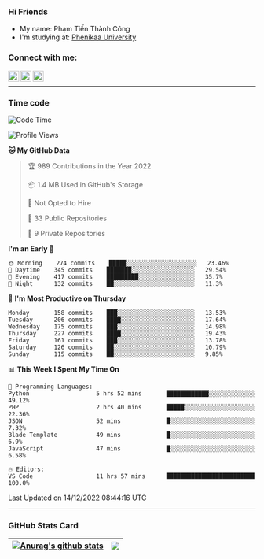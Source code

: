 ### Hi Friends

- My name: Phạm Tiến Thành Công
- I'm studying at: [Phenikaa University]


### Connect with me:
[<img align="left" alt="PhamTienThanhCong | Facebook" width="22px" src="https://upload.wikimedia.org/wikipedia/commons/thumb/1/16/Facebook-icon-1.png/640px-Facebook-icon-1.png" />][facebook]
[<img align="left" alt="PhamTienThanhCong | Zalo" width="22px" src="https://www.anphatpc.com.vn/template/anphat_2020v2/images/icon-zalo.jpg" />][zalo]
[<img align="left" alt="PhamTienThanhCong | LinkedIn" width="22px" src="https://cdn3.iconfinder.com/data/icons/inficons/512/linkedin.png" />][linkedin]

<br />

---

### Time code

<!--START_SECTION:waka-->
![Code Time](http://img.shields.io/badge/Code%20Time-804%20hrs%2040%20mins-blue)

![Profile Views](http://img.shields.io/badge/Profile%20Views-20-blue)

**🐱 My GitHub Data** 

> 🏆 989 Contributions in the Year 2022
 > 
> 📦 1.4 MB Used in GitHub's Storage 
 > 
> 🚫 Not Opted to Hire
 > 
> 📜 33 Public Repositories 
 > 
> 🔑 9 Private Repositories  
 > 
**I'm an Early 🐤** 

```text
🌞 Morning    274 commits    █████░░░░░░░░░░░░░░░░░░░░   23.46% 
🌆 Daytime    345 commits    ███████░░░░░░░░░░░░░░░░░░   29.54% 
🌃 Evening    417 commits    █████████░░░░░░░░░░░░░░░░   35.7% 
🌙 Night      132 commits    ██░░░░░░░░░░░░░░░░░░░░░░░   11.3%

```
📅 **I'm Most Productive on Thursday** 

```text
Monday       158 commits    ███░░░░░░░░░░░░░░░░░░░░░░   13.53% 
Tuesday      206 commits    ████░░░░░░░░░░░░░░░░░░░░░   17.64% 
Wednesday    175 commits    ███░░░░░░░░░░░░░░░░░░░░░░   14.98% 
Thursday     227 commits    ████░░░░░░░░░░░░░░░░░░░░░   19.43% 
Friday       161 commits    ███░░░░░░░░░░░░░░░░░░░░░░   13.78% 
Saturday     126 commits    ██░░░░░░░░░░░░░░░░░░░░░░░   10.79% 
Sunday       115 commits    ██░░░░░░░░░░░░░░░░░░░░░░░   9.85%

```


📊 **This Week I Spent My Time On** 

```text
💬 Programming Languages: 
Python                   5 hrs 52 mins       ████████████░░░░░░░░░░░░░   49.12% 
PHP                      2 hrs 40 mins       █████░░░░░░░░░░░░░░░░░░░░   22.36% 
JSON                     52 mins             █░░░░░░░░░░░░░░░░░░░░░░░░   7.32% 
Blade Template           49 mins             █░░░░░░░░░░░░░░░░░░░░░░░░   6.9% 
JavaScript               47 mins             █░░░░░░░░░░░░░░░░░░░░░░░░   6.58%

🔥 Editors: 
VS Code                  11 hrs 57 mins      █████████████████████████   100.0%

```


 Last Updated on 14/12/2022 08:44:16 UTC
<!--END_SECTION:waka-->

---

### GitHub Stats Card

| <a href="https://github.com/phamtienthanhcong"><img align="center" src="https://github-readme-stats.vercel.app/api?username=PhamTienThanhCong&show_icons=true&include_all_commits=true&theme=buefy&hide_border=true&theme=ocean_dark" alt="Anurag's github stats" /></a> | <a href="https://github.com/phamtienthanhcong"><img align="center" src="https://github-readme-stats.vercel.app/api/top-langs/?username=PhamTienThanhCong&layout=compact&theme=buefy&hide_border=true&theme=ocean_dark" /></a> |
| ------------- | ------------- |

[Phenikaa University]: https://phenikaa-uni.edu.vn/vi
[facebook]: https://www.facebook.com/phamtienthanhcong
[linkedin]: https://linkedin.com/in/phamtienthanhcong
[zalo]: https://zalo.me/0396396332
[tiktok]: https://www.tiktok.com/@phamtienthanhcong
[web]: https://github.com/PhamTienThanhCong/web_dev
[min project]: https://github.com/PhamTienThanhCong/Project-Of-Web
[c and cpp]: https://github.com/PhamTienThanhCong/Code_C_and_Cpro
[python]: https://github.com/PhamTienThanhCong/Python_beginer

